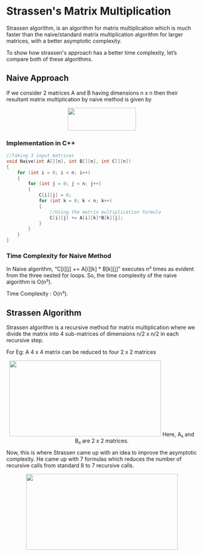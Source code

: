 # Strassen's Matrix Multiplication 

Strassen algorithm, is an algorithm for matrix multiplication which is much faster than the naive/standard matrix multiplication algorithm for larger matrices, with a better asymptotic complexity.

To show how strassen's approach has a better time complexity, let’s compare both of these algorithms.

## Naive Approach

If we consider 2 matrices A and B having dimensions n x n then their resultant matrix multiplication by naive method is given by 

<div align ="center">
    <img src="https://miro.medium.com/max/390/1*gLP52rgHhuOGi402RtKlMg.png" width="180" height ="60">
</div>

### Implementation in C++
``` C++
//Taking 3 input matrices
void Naive(int A[][n], int B[][n], int C[][n])
{
	for (int i = 0; i < n; i++)
	{
		for (int j = 0; j < n; j++)
		{
			C[i][j] = 0;
			for (int k = 0; k < n; k++)
			{
                //Using the matrix multiplication formula 
				C[i][j] += A[i][k]*B[k][j];
			}
		}
	}
}
```
### Time Complexity for Naive Method
In Naive algorithm, “C[i][j] += A[i][k] * B[k][j]” executes n³ times as evident from the three nested for loops. So, the time complexity of the naive algorithm is O(n³).

Time Complexity : O(n³).


## Strassen Algorithm

Strassen algorithm is a recursive method for matrix multiplication where we divide the matrix into 4 sub-matrices of dimensions n/2 x n/2 in each recursive step.

For Eg: A 4 x 4 matrix can be reduced to four 2 x 2 matrices 

<div  align ="center">
    <img  src="https://encrypted-tbn0.gstatic.com/images?q=tbn:ANd9GcR0xM759268ZUcy12YuTwduGsZkx66CitlrPA&usqp=CAU" width="400" height="200">
    Here, Aᵢⱼ and Bᵢⱼ are 2 x 2 matrices.
</div>


Now, this is where Strassen came up with an idea to improve the asymptotic complexity. He came up with 7 formulas which reduces the number of recursive calls from standard 8 to 7 recursive calls.

<div  align ="center">
    <img  src="https://miro.medium.com/max/628/1*GlqAVmRYXDjuQFEg6G0OkQ.png" width="400" height="200">
</div>




